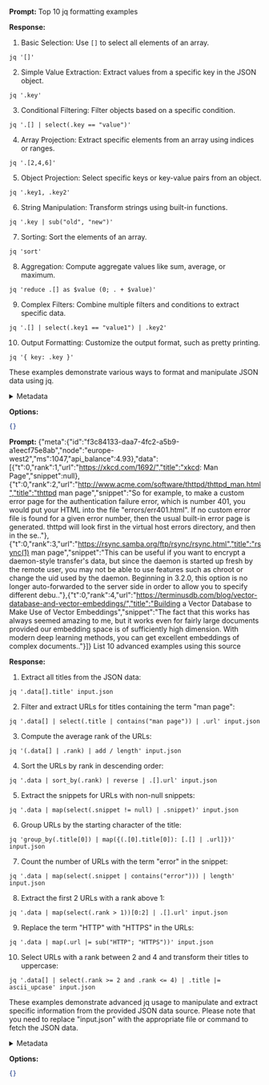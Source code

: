 **Prompt:**
Top 10 jq formatting examples

**Response:**
1. Basic Selection: Use `[]` to select all elements of an array.
```
jq '[]'
```

2. Simple Value Extraction: Extract values from a specific key in the JSON object.
```
jq '.key'
```

3. Conditional Filtering: Filter objects based on a specific condition.
```
jq '.[] | select(.key == "value")'
```

4. Array Projection: Extract specific elements from an array using indices or ranges.
```
jq '.[2,4,6]'
```

5. Object Projection: Select specific keys or key-value pairs from an object.
```
jq '.key1, .key2'
```

6. String Manipulation: Transform strings using built-in functions.
```
jq '.key | sub("old", "new")'
```

7. Sorting: Sort the elements of an array.
```
jq 'sort'
```

8. Aggregation: Compute aggregate values like sum, average, or maximum.
```
jq 'reduce .[] as $value (0; . + $value)'
```

9. Complex Filters: Combine multiple filters and conditions to extract specific data.
```
jq '.[] | select(.key1 == "value1") | .key2'
```

10. Output Formatting: Customize the output format, such as pretty printing.
```
jq '{ key: .key }'
```

These examples demonstrate various ways to format and manipulate JSON data using jq.

<details><summary>Metadata</summary>

- Duration: 9574 ms
- Datetime: 2023-08-31T12:40:45.672990
- Model: gpt-3.5-turbo-0613

</details>

**Options:**
```json
{}
```

**Prompt:**
{"meta":{"id":"f3c84133-daa7-4fc2-a5b9-a1eecf75e8ab","node":"europe-west2","ms":1047,"api_balance":4.93},"data":[{"t":0,"rank":1,"url":"https://xkcd.com/1692/","title":"xkcd: Man Page","snippet":null},{"t":0,"rank":2,"url":"http://www.acme.com/software/thttpd/thttpd_man.html","title":"thttpd man page","snippet":"So for example, to make a custom error page for the authentication failure error, which is number 401, you would put your HTML into the file &quot;errors/err401.html&quot;. If no custom error file is found for a given error number, then the usual built-in error page is generated. thttpd will look first in the virtual host errors directory, and then in the se.."},{"t":0,"rank":3,"url":"https://rsync.samba.org/ftp/rsync/rsync.html","title":"rsync(1) man page","snippet":"This can be useful if you want to encrypt a daemon-style transfer&#39;s data, but since the daemon is started up fresh by the remote user, you may not be able to use features such as chroot or change the uid used by the daemon. Beginning in 3.2.0, this option is no longer auto-forwarded to the server side in order to allow you to specify different debu.."},{"t":0,"rank":4,"url":"https://terminusdb.com/blog/vector-database-and-vector-embeddings/","title":"Building a Vector Database to Make Use of Vector Embeddings","snippet":"The fact that this works has always seemed amazing to me, but it works even for fairly large documents provided our embedding space is of sufficiently high dimension. With modern deep learning methods, you can get excellent embeddings of complex documents.."}]} List 10 advanced examples using this source

**Response:**
1. Extract all titles from the JSON data:
```
jq '.data[].title' input.json
```

2. Filter and extract URLs for titles containing the term "man page":
```
jq '.data[] | select(.title | contains("man page")) | .url' input.json
```

3. Compute the average rank of the URLs:
```
jq '(.data[] | .rank) | add / length' input.json
```

4. Sort the URLs by rank in descending order:
```
jq '.data | sort_by(.rank) | reverse | .[].url' input.json
```

5. Extract the snippets for URLs with non-null snippets:
```
jq '.data | map(select(.snippet != null) | .snippet)' input.json
```

6. Group URLs by the starting character of the title:
```
jq 'group_by(.title[0]) | map({(.[0].title[0]): [.[] | .url]})' input.json
```

7. Count the number of URLs with the term "error" in the snippet:
```
jq '.data | map(select(.snippet | contains("error"))) | length' input.json
```

8. Extract the first 2 URLs with a rank above 1:
```
jq '.data | map(select(.rank > 1))[0:2] | .[].url' input.json
```

9. Replace the term "HTTP" with "HTTPS" in the URLs:
```
jq '.data | map(.url |= sub("HTTP"; "HTTPS"))' input.json
```

10. Select URLs with a rank between 2 and 4 and transform their titles to uppercase:
```
jq '.data[] | select(.rank >= 2 and .rank <= 4) | .title |= ascii_upcase' input.json
```

These examples demonstrate advanced jq usage to manipulate and extract specific information from the provided JSON data source. Please note that you need to replace "input.json" with the appropriate file or command to fetch the JSON data.

<details><summary>Metadata</summary>

- Duration: 13246 ms
- Datetime: 2023-08-31T12:43:27.905608
- Model: gpt-3.5-turbo-0613

</details>

**Options:**
```json
{}
```

